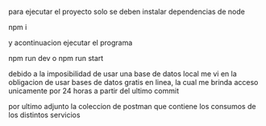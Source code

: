 para ejecutar el proyecto solo se deben instalar dependencias de node 

npm i 

y acontinuacion ejecutar el programa 

npm run dev 
o 
npm run start

debido a la imposibilidad de usar una base de datos local me vi en la obligacion de usar bases de datos gratis en linea, la cual me brinda acceso unicamente por 24 horas a partir del ultimo commit 

por ultimo adjunto la coleccion de postman que contiene los consumos de los distintos servicios
